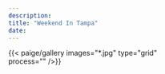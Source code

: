 ```yaml
---
description: 
title: "Weekend In Tampa"
date: 
---
```



{{< paige/gallery
     images="*.jpg" 
     type="grid"  
     process=""
     />}}
